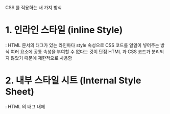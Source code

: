 





CSS 를 적용하는 새 가지 방식

# 1. 인라인 스타일 (inline Style)
  : HTML 문서의 태그가 있는 라인마다 style 속성으로 CSS 코드를 일일이 넣어주는 방식
    여러 요소에 공통 속성을 부여할 수 없다는 것이 단점
    HTML 과 CSS 코드가 분리되지 않았기 때문에 제한적으로 사용함

# 2. 내부 스타일 시트 (Internal Style Sheet)
  : HTML 의 <head> 태그 내에 <style> 태그를 집어넣고, 그 안에 CSS 코드를 작성하는 방식
    인라인 스타일의 단점을 보완하여 공통 속성을 부여할 CSS 를 일괄적으로 정리 가능
    Style 이 너무 길어지게 될 경우에는 <head> 태그가 너무 길어져서 전체 HTML 문서의 양이
    증가하기 떄문에 style 이 적은 경우에만 사용하는 편

# 3. 링킹 스타일 시트 (linking style sheet)
  : HTML 문서 파일과 CSS 파일을 각각 분리해서 작성한 후에 서로 연결 (link) 하여 사용
    HTML 과 CSS 코드를 분리할 수 있고
    '한번 작성한 CSS 코드를 여러 HTML 파일에서 공통으로 사용 가능' 하기 때문에 가장 널리 사용함.


cssstyle.html
cssstyle.css

특히 #3 의 경우 서로 분리된 두 파일을 연결하려면 <head> 내에 <link> 태그를 넣어서 (링킹 스타일 시트의 특징) 생성 할 필요가 있음.
해당 경우에는 rel= "stylesheet" 는 자동완성되는 편이고 href="" 에 CSS 파일 경로를 작성해서 넣어주면됨.

여기 예시에는 href="./cssstyle.css" 였음

선택자
  : CSS 로 HTML 문서의 어떤 요소를 꾸미려고 할 때, 꾸밀 대상을 올바르게 지정하기 위한 방식
    'CSS 가 특정 요소를 선택하여 스타일을 적용' 하게 하는 중요한 역할
  종류
    1. 기본 선택자 : 사실 기본선택자가 위에 있는 설명임.
    selector.html
    selector.css

    2. 태그 선택자 : HTML 문서에서 작성했던 p, span, h1, em, a 등의 각각의 태그를 지정하여 style 을 작성하는 방식

    3. 클래스 선택자 : HTML 문서 작성 시에 (springboot 에서도 함) 태그 내에 class 를 명시하는 경우가 있는데, id 와 비슷해보이기는 함
    하지만 class 선택자는 페이지의 여러 곳에 '증복으로 사용할 수 있음'
    클래스 명을 복수로 지정하고 싶다면 하나의 클래스명 작성 뒤 공백 (스페이스 바) 을 한 칸 띄우고 다음 클래스명 작성하면 됨 -> 예시는 selector.html , css 참조

    4. id 선택자 : 한 페이지에서 여러 요소들을 공유해서 사용할 수 있는 클래스와는 달리 id 는 한 가지 요소에만 고유하게 사용. 샾(#) 을 사용

    5. 그룹 선택자 : 여러 요소를 한꺼번에 선택하고 싶을 때 쉼표(,) 로 원하는 요소를 이어 적으면 됨 -> 클래스랑 다른 이유는 클래스로 지정 된 것 이외에도 다 사용이 가능하기 때문
    seletor.css 부분의 /* 그룹 선택자 */ 참조

    CSS 선택자는 좀 더 구체적으로 요소를 지정할 수록, 그리고 나중에 작성할 수록 우선순위를 가짐.

    id 선택자 > 클래스 선택자 > 태그 선택자 > 기본 선택자 순임.

결합자 / 가상클래스 :
  복잡한 계층 구조 속에서 특정 조건을 만족하는 요소를 선택하는 결합자 및 가상 클래스를 이용해 CSS 를 적용하는 좀 더 복합적인 방식
  pseudoclass.html
  pseudoclass.css

  1) 자손 결합자 :
    class outer 다음에 공백과 li를 입력함
    .outer li{} 로 작성함
    의미 : outer 클래스 명 요소 내에 있는 모든 <li> 태그에 olivedrab 을 적용하라는 뜻
    즉 여기서 말하는 '자손' 의 개념 : 일촌 자식, 손자, 증손자 등을 모두 포함하는 개념

    그렇다면 모든 자손 말고 일촌 자식만 변경하고 싶다면 (즉 특정한 조건을 걸고 싶다면)
    일촌 자식 결합자 (>) 를 사용 -> pseudoclass.css 의 /* 자식(1촌 자손) 결합자 */ 참조

  2) 동생 결합자 :
    물결 (~) 로 표시. 뒤따리는 동생들을 의미함
    <ol> 태그 내에 <li class= "starter"> 태그가 있는데, 이 클래스 명 뒤에 ~ 표시를 한 후 li를 명시하면 starter 뒤에 있는 같은 레벨 (위계) 의 형제들을 모두 선택한다는 의미

    pseudoclass.css 에서 코드 작성 후에 확인해보면 '이삼' 뒤에 있는 텍스트부터 동생 결합자로 지정한 이탤릭체가 적용되어 있음을 확인 할 수 있음. (starter 클래스는 적용 X)

  3) 가상 클래스 :
    이상에서 한 부분들은 특정 id / class 를 선택하여 스타일을 적용하는 방식 -> 결합자였다면,
    가상 클래스는 특정 상황을 가정하고 이름을 붙인다는 의미임. 작성 방법은 태그 뒤에 콜론 삽입. /* 첫번째, 마지막 요소 가상 클래스 */ 참조


글자 스타일
  이상에서 수업한 부분에서는 선택자 / 결합자 / 가상 클래스를 이용한 개념을 이해했다면
  이제는 이상의 것들을 활용해서 스타일 속성을 지정하는 것을 할 예정

  먼저 웹 페이지의 글자와 텍스트 속성을 지정하는 문법부터 할텐데 속성 종류가 많아서 일부 부분만 발췌해서 수업함

  개발 실무 관련
    웹에서 사용할 서체 설정의 경우 서체 종류를 지정하는 것부터 시작함
    웹 폰트 개념을 알아야하는데, 서체 결정을 하는 font-family 에 관해서는 추후 자세히 수업하고 따라서 작성만함.

  1. 기울임과 굵기
    1) font-style 속성 :
      글자를 기울일 때 font-style 속성을 사용하고, 그 값으로는 italic / oblique 로
      태그로는 <i> / <em> 태그와 연관 있음

      차이점 :
      italic - 글자를 기울인 서체로 적용
      oblique - 종이를 비틀어서 각도를 넣어 기울인 것

      이긴한데, 서체에 따라서 italic 만 있는 애가 있고 oblique 만 있는 애가 있음
      이론 상 큰 차이가 없기 때문에 그런게 있구나 하고 알기만해도 무방

    2) font-weight 속성 :
      글자의 크기를 변경할 때 사용. 서체의 원래 굵기는 normal / 굵게 표현하려면 bold 임
      <b> / <strong> 와 대응됨. 서체에 따라서 normal / bold 속성이 있는 지 없는 지 또한 다르며 100 ~ 900 사이의 가중치를 두고 미세하게 굵기 조절 할 수 있는 등 서체의 특징에 따라서 사용해야함.

      HTML 에서 태그로 작성하면 브라우저마다 기본으로 기울임이나 굵기가 다르게 나오는 경우가 있어 사용자 경험에 차이가 있기 때문에 HTML 각 요소에 따라서 CSS 를 설정하는 것이 보편적인 개발환경임

fontstyle.html
fontstyle.css

  2. 글자 크기
    1) font-size 속성 :
      픽셀(px) / 포인트(pt) : 절대값
      퍼센트(%) / em / rem : 상대값

      여기서 상대값 (%, em, rem) 은 부모 요소의 크기에 비례해서 나타남
      ex) 부모 안에 자식이 있는 구조에서 자식에게 100% 로 지정하면 부모의 font-size 와 같은 크기
      120% 이면 1.2 배, 90% 면 0.9 배와 같은 글자 크기를 가지게됨.
      % 처럼 100 단위로 쪼개어 사용하는 것이 싫다 -> em 사용 (0.1 ~ 사용 가능)
      100 % = 1 em
      120 % = 1.2 em
      90 % = 0.9 em

      em 의 경우 부모 자식 구조가 여러 단계로 중첩되었을 때 연쇄적으로 영향을 받는다는 문제점이 있음. 원하는만큼 글자 크리를 조절하는 것이 더 복잡 할 수 있음

      rem 의 요소 -> 가장 상위 부모, 즉 가장 바깥쪽에 있는 HTML 요소를 기준으로 크기를 조절하는데 중첩된 요소는 모두 동일한 크기가 적용됨.
      ex) 가장 상위 요소에 1.2 rem 을 적용하면, 여러 요소가 중첩돼있어도 가장 상위 요소의 1.2 배 크기가 하위 중첩된 모든 요소에 동일하게 적용됨
        -> 즉 하위 요소를 하나의 크기로 통일 할 때 유용하게 사용됨

fontsize.html
fontsize.css